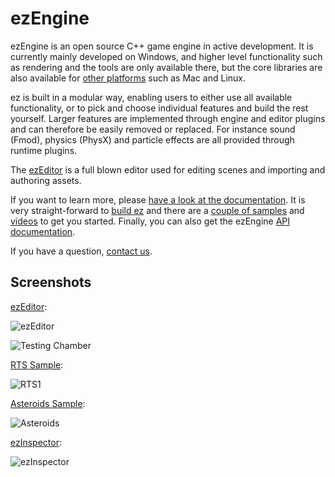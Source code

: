 # ezEngine

ezEngine is an open source C++ game engine in active development. It is currently mainly developed on Windows, and higher level functionality such as rendering and the tools are only available there, but the core libraries are also available for [other platforms](https://ezengine.github.io/docs/build/supported-platforms.html) such as Mac and Linux.

ez is built in a modular way, enabling users to either use all available functionality, or to pick and choose individual features and build the rest yourself. Larger features are implemented through engine and editor plugins and can therefore be easily removed or replaced. For instance sound (Fmod), physics (PhysX) and particle effects are all provided through runtime plugins.

The [ezEditor](https://ezengine.net/getting-started/editor-overview.html) is a full blown editor used for editing scenes and importing and authoring assets.

If you want to learn more, please [have a look at the documentation](https://ezengine.github.io/docs). It is very straight-forward to [build ez](https://ezengine.github.io/docs/build/building-ez.html) and there are a [couple of samples](https://ezengine.github.io/docs/#samples) and [videos](http://ezengine.net/getting-started/videos.html) to get you started. Finally, you can also get the ezEngine [API documentation](http://ezengine.net/getting-started/api-docs.html).

If you have a question, [contact us](https://ezengine.net/getting-started/contact.html).

## Screenshots

[ezEditor](https://ezengine.github.io/docs/editor/editor-overview.html):

![ezEditor](https://ezengine.github.io/docs/editor/media/ezEditor.jpg)

![Testing Chamber](https://ezengine.github.io/docs/samples/media/tc1.jpg)

[RTS Sample](https://ezengine.github.io/docs/samples/rts.html):

![RTS1](https://ezengine.github.io/docs/samples/media/rts1.jpg)

[Asteroids Sample](https://ezengine.github.io/docs/samples/asteroids.html):

![Asteroids](https://ezengine.github.io/docs/samples/media/asteroids1.jpg)

[ezInspector](https://ezengine.github.io/docs/tools/inspector.html):

![ezInspector](https://ezengine.github.io/docs/tools/media/inspector.jpg)
